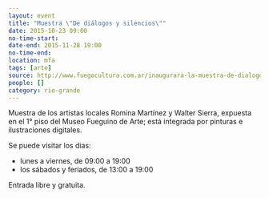```yaml
---
layout: event 
title: "Muestra \"De diálogos y silencios\""
date: 2015-10-23 09:00
no-time-start: 
date-end: 2015-11-28 19:00
no-time-end: 
location: mfa
tags: [arte]
source: http://www.fuegocultura.com.ar/inaugurara-la-muestra-de-dialogos-y-silencios-en-el-museo-fueguino-de-arte/
people: []
category: rio-grande
---
```



Muestra de los artistas locales Romina Martínez y Walter Sierra, expuesta en el 1° piso del Museo Fueguino de Arte; está integrada por pinturas e ilustraciones digitales.

Se puede visitar los dias: 

- lunes a viernes, de 09:00 a 19:00
- los sábados y feriados, de 13:00 a 19:00

Entrada libre y gratuita.